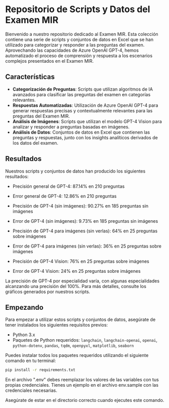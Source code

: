 # Repositorio de Scripts y Datos del Examen MIR

Bienvenido a nuestro repositorio dedicado al Examen MIR. Esta colección contiene una serie de scripts y conjuntos de datos en Excel que se han utilizado para categorizar y responder a las preguntas del examen. Aprovechando las capacidades de Azure OpenAI GPT-4, hemos automatizado el proceso de comprensión y respuesta a los escenarios complejos presentados en el Examen MIR.

## Características

- **Categorización de Preguntas**: Scripts que utilizan algoritmos de IA avanzados para clasificar las preguntas del examen en categorías relevantes.
- **Respuestas Automatizadas**: Utilización de Azure OpenAI GPT-4 para generar respuestas precisas y contextualmente relevantes para las preguntas del Examen MIR.
- **Análisis de Imágenes**: Scripts que utilizan el modelo GPT-4 Vision para analizar y responder a preguntas basadas en imágenes.
- **Análisis de Datos**: Conjuntos de datos en Excel que contienen las preguntas y respuestas, junto con los insights analíticos derivados de los datos del examen.

## Resultados

Nuestros scripts y conjuntos de datos han producido los siguientes resultados:

- Precisión general de GPT-4: 87.14% en 210 preguntas
- Error general de GPT-4: 12.86% en 210 preguntas

- Precisión de GPT-4 (sin imágenes): 90.27% en 185 preguntas sin imágenes
- Error de GPT-4 (sin imágenes): 9.73% en 185 preguntas sin imágenes

- Precisión de GPT-4 para imágenes (sin verlas): 64% en 25 preguntas sobre imágenes
- Error de GPT-4 para imágenes (sin verlas): 36% en 25 preguntas sobre imágenes

- Precisión de GPT-4 Vision: 76% en 25 preguntas sobre imágenes
- Error de GPT-4 Vision: 24% en 25 preguntas sobre imágenes

La precisión de GPT-4 por especialidad varía, con algunas especialidades alcanzando una precisión del 100%. Para más detalles, consulte los gráficos generados por nuestros scripts.

## Empezando

Para empezar a utilizar estos scripts y conjuntos de datos, asegúrate de tener instalados los siguientes requisitos previos:

- Python 3.x
- Paquetes de Python requeridos: `langchain`, `langchain-openai`, `openai`, `python-dotenv`, `pandas`, `tqdm`, `openpyxl`, `matplotlib`, `seaborn`

Puedes instalar todos los paquetes requeridos utilizando el siguiente comando en tu terminal:

```bash
pip install -r requirements.txt
```

En el archivo ".env" debes reemplazar los valores de las variables con tus propias credenciales. Tienes un ejemplo en el archivo env.sample con las credenciales necesarias.

Asegúrate de estar en el directorio correcto cuando ejecutes este comando.